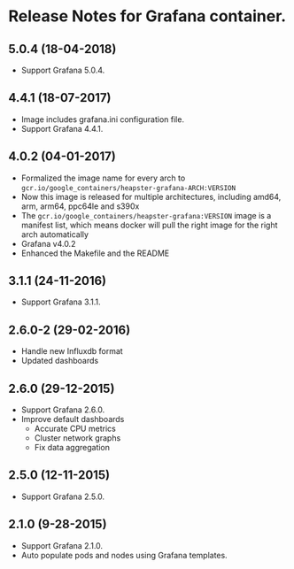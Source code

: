 # Release Notes for Grafana container.

## 5.0.4 (18-04-2018)
- Support Grafana 5.0.4.

## 4.4.1 (18-07-2017)
- Image includes grafana.ini configuration file.
- Support Grafana 4.4.1.

## 4.0.2 (04-01-2017)
- Formalized the image name for every arch to `gcr.io/google_containers/heapster-grafana-ARCH:VERSION`
- Now this image is released for multiple architectures, including amd64, arm, arm64, ppc64le and s390x
- The `gcr.io/google_containers/heapster-grafana:VERSION` image is a manifest list, which means docker will pull the right image for the right arch automatically
- Grafana v4.0.2
- Enhanced the Makefile and the README

## 3.1.1 (24-11-2016)
- Support Grafana 3.1.1.

## 2.6.0-2 (29-02-2016)
- Handle new Influxdb format
- Updated dashboards

## 2.6.0 (29-12-2015)
- Support Grafana 2.6.0.
- Improve default dashboards
  - Accurate CPU metrics
  - Cluster network graphs
  - Fix data aggregation

## 2.5.0 (12-11-2015)
- Support Grafana 2.5.0.

## 2.1.0 (9-28-2015)
- Support Grafana 2.1.0.
- Auto populate pods and nodes using Grafana templates.
